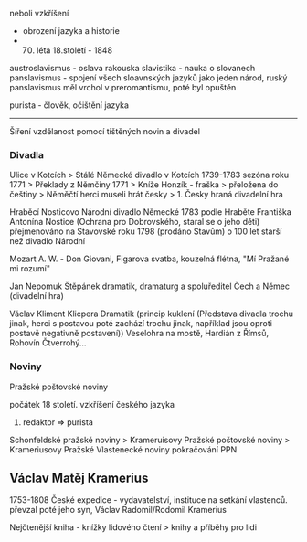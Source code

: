 neboli vzkříšení
- obrození jazyka a historie
- 70. léta 18.století - 1848

austroslavismus - oslava rakouska
slavistika - nauka o slovanech
panslavismus - spojení všech sloavnských jazyků jako jeden národ, ruský panslavismus měl vrchol v preromantismu, poté byl opuštěn

purista - člověk, očištění jazyka

---

Šíření vzdělanost pomocí tištěných novin a divadel

### Divadla
Ulice v Kotcích > Stálé Německé divadlo v Kotcích
1739-1783
sezóna roku 1771 > Překlady z Němčiny
1771 > Kníže Honzík - fraška > přeložena do češtiny > Něměčtí herci museli hrát česky > 1. Česky hraná divadelní hra

Hraběcí Nosticovo Národní divadlo
Německé 1783
podle Hraběte Františka Antonína Nostice (Ochrana pro Dobrovského, staral se o jeho děti)
přejmenováno na Stavovské roku 1798 (prodáno Stavům)
o 100 let starší než divadlo Národní

Mozart A. W. - Don Giovani, Figarova svatba, kouzelná flétna, "Mí Pražané mi rozumí"

Jan Nepomuk Štěpánek
dramatik, dramaturg a spoluředitel
Čech a Němec (divadelní hra)

Václav Kliment Klicpera
Dramatik (princip kuklení (Představa divadla trochu jinak, herci s postavou poté zachází trochu jinak, například jsou oproti postavě negativně postavení))
Veselohra na mostě, Hardián z Římsů, Rohovín Čtverrohý...

### Noviny
Pražské poštovské noviny

počátek 18 století. 
vzkříšení českého jazyka
1. redaktor => purista

Schonfeldské pražské noviny > Krameruisovy Pražské poštovské noviny > Krameriusovy Pražské Vlastenecké noviny
pokračování PPN

## Václav Matěj Kramerius
1753-1808
České expedice - vydavatelství, instituce na setkání vlastenců.
převzal poté jeho syn, Václav Radomil/Rodomil Kramerius

Nejčtenější kniha - knížky lidového čtení > knihy a příběhy pro lidi